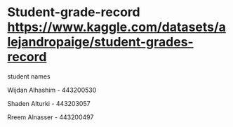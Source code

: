 # Student-grade-record <a href="url">https://www.kaggle.com/datasets/alejandropaige/student-grades-record</a>
<p>student names </p>
<p> Wijdan Alhashim - 443200530 </p>
<p> Shaden Alturki - 443203057 </p>
<p> Rreem Alnasser - 443200497 </p>
